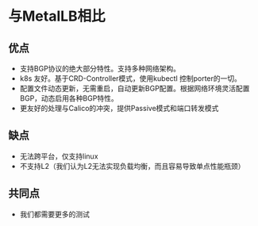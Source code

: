 # 与MetalLB相比

## 优点
- 支持BGP协议的绝大部分特性。支持多种网络架构。
- k8s 友好。基于CRD-Controller模式，使用kubectl 控制porter的一切。
- 配置文件动态更新，无需重启，自动更新BGP配置。根据网络环境灵活配置BGP，动态启用各种BGP特性。
- 更友好的处理与Calico的冲突，提供Passive模式和端口转发模式

## 缺点
 - 无法跨平台，仅支持linux
 - 不支持L2（我们认为L2无法实现负载均衡，而且容易导致单点性能瓶颈）
 

 ## 共同点
- 我们都需要更多的测试